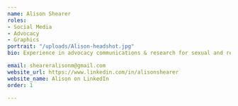 ```yaml
---
name: Alison Shearer
roles:
- Social Media
- Advocacy
- Graphics
portrait: "/uploads/Alison-headshot.jpg"
bio: Experience in advocacy communications & research for sexual and reproductive health rights, racial justice, and social progress. Obsessed with using words and images to educate, organize, and implement systemic change in communities & legislation. 

email: sheareralisonm@gmail.com
website_url: https://www.linkedin.com/in/alisonshearer
website_name: Alison on LinkedIn
order: 1

---
```

